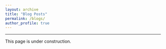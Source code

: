 ```yaml
---
layout: archive
title: "Blog Posts"
permalink: /blogs/
author_profile: true
---
```

<hr>

This page is under construction.
